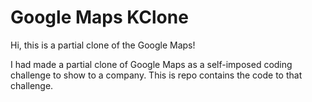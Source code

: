 # Google Maps KClone
Hi, this is a partial clone of the Google Maps!

I had made a partial clone of Google Maps as a self-imposed coding challenge to show to a company.  This is repo contains the code to that challenge.
